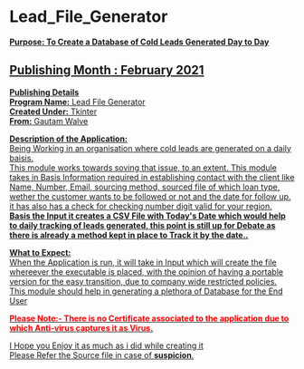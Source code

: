 # Lead_File_Generator
<b><u>Purpose: To Create a Database of Cold Leads Generated Day to Day</b>

<H2><b>Publishing Month</b> : February 2021</b></H2>

<b><u>Publishing Details</u></b><br>
<b>Program Name:</b> Lead File Generator<br>
<b>Created Under:</b> Tkinter<br>
<b>From:</b> Gautam Walve

<b>Description of the Application:</b><br>
Being Working in an organisation where cold leads are generated on a daily baisis.<br>
This module works towards soving that issue, to an extent.
This module takes in Basis Information required in establishing contact with the client like Name, Number, Email, sourcing method, sourced file of which loan type,
wether the customer wants to be followed or not and the date for follow up.
it has also has a check for checking number digit valid for your region.<br>
<b>Basis the Input it creates a CSV File with Today's Date which would help to daily tracking of leads generated, this point is still up for Debate as there is already a method kept in place to Track it by the date..</b>

<b>What to Expect:</b><br>
When the Application is run, it will take in Input which will create the file whereever the executable is placed, 
with the opinion of having a portable version for the easy transition, due to company wide restricted policies.<br>
This module should help in generating a plethora of Database for the End User


<b> <p style = "color:red">  Please Note:- There is no Certificate associated to the application due to which Anti-virus captures it as Virus.  </p></b>


<u>I Hope you Enjoy it as much as i did while creating it <br>
  Please Refer the Source file in case of <b>suspicion</b>.

